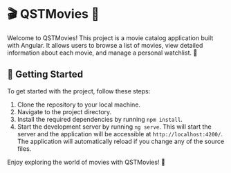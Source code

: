 # 🎬 QSTMovies 🍿

Welcome to QSTMovies! This project is a movie catalog application built with Angular. It allows users to browse a list of movies, view detailed information about each movie, and manage a personal watchlist. 🎥

## 🚀 Getting Started

To get started with the project, follow these steps:

1. Clone the repository to your local machine.
2. Navigate to the project directory.
3. Install the required dependencies by running `npm install`.
4. Start the development server by running `ng serve`. This will start the server and the application will be accessible at `http://localhost:4200/`. The application will automatically reload if you change any of the source files.


Enjoy exploring the world of movies with QSTMovies! 🎉